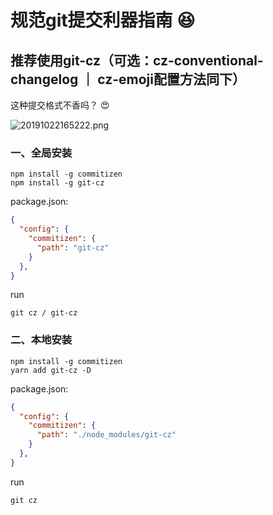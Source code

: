 # 规范git提交利器指南 😆

## 推荐使用git-cz（可选：cz-conventional-changelog ｜ cz-emoji配置方法同下）

这种提交格式不香吗？ 😍

![20191022165222.png](https://i.loli.net/2019/10/22/OHbd5vM1uQz69A4.png)

### 一、全局安装

```bish
npm install -g commitizen
npm install -g git-cz
```

package.json:

```json
{
  "config": {
    "commitizen": {
      "path": "git-cz"
    }
  },
}
```
run

```bish
git cz / git-cz
```

### 二、本地安装

```bish
npm install -g commitizen
yarn add git-cz -D
```
package.json:

```json
{
  "config": {
    "commitizen": {
      "path": "./node_modules/git-cz"
    }
  },
}
```

run

```bish
git cz
```

